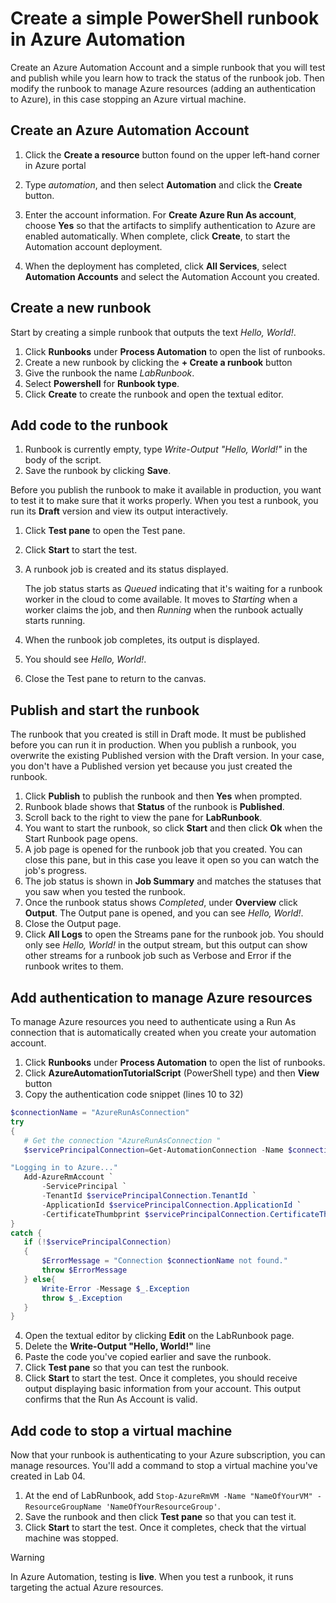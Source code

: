 # Create a simple PowerShell runbook in Azure Automation

Create an Azure Automation Account and a simple runbook that you will test and publish while you learn how to track the status of the runbook job.
Then modify the runbook to manage Azure resources (adding an authentication to Azure), in this case stopping an Azure virtual machine.

## Create an Azure Automation Account

1. Click the **Create a resource** button found on the upper left-hand corner in Azure portal

2. Type *automation*, and then select **Automation** and click the **Create** button.

3. Enter the account information. 
  For **Create Azure Run As account**, choose **Yes** so that the artifacts to simplify authentication to Azure are enabled automatically. 
  When complete, click **Create**, to start the Automation account deployment.
4. When the deployment has completed, click **All Services**, select **Automation Accounts** and select the Automation Account you created.

## Create a new runbook

Start by creating a simple runbook that outputs the text *Hello, World!*.

1. Click **Runbooks** under **Process Automation** to open the list of runbooks.
2. Create a new runbook by clicking the **+ Create a runbook** button
3. Give the runbook the name *LabRunbook*.
4. Select **Powershell** for **Runbook type**.
5. Click **Create** to create the runbook and open the textual editor.

## Add code to the runbook

1. Runbook is currently empty, type *Write-Output "Hello, World!"* in the body of the script.
2. Save the runbook by clicking **Save**.

Before you publish the runbook to make it available in production, you want to test it to make sure that it works properly.
When you test a runbook, you run its **Draft** version and view its output interactively.

1. Click **Test pane** to open the Test pane.
2. Click **Start** to start the test.
3. A runbook job is created and its status displayed.

   The job status starts as *Queued* indicating that it's waiting for a runbook worker in the cloud to come available.
   It moves to *Starting* when a worker claims the job, and then *Running* when the runbook actually starts running.

4. When the runbook job completes, its output is displayed.
5. You should see *Hello, World!*.
6. Close the Test pane to return to the canvas.

## Publish and start the runbook

The runbook that you created is still in Draft mode.
It must be published before you can run it in production.
When you publish a runbook, you overwrite the existing Published version with the Draft version.
In your case, you don't have a Published version yet because you just created the runbook.

1. Click **Publish** to publish the runbook and then **Yes** when prompted.
2. Runbook blade shows that **Status** of the runbook is **Published**.
3. Scroll back to the right to view the pane for **LabRunbook**.
4. You want to start the runbook, so click **Start** and then click **Ok** when the Start Runbook page opens.
5. A job page is opened for the runbook job that you created.
You can close this pane, but in this case you leave it open so you can watch the job's progress.
6. The job status is shown in **Job Summary** and matches the statuses that you saw when you tested the runbook.
7. Once the runbook status shows *Completed*, under **Overview** click **Output**. The Output pane is opened, and you can see *Hello, World!*.
8. Close the Output page.
9. Click **All Logs** to open the Streams pane for the runbook job.
   You should only see *Hello, World!* in the output stream, but this output can show other streams for a runbook job such as Verbose and Error if the runbook writes to them.

## Add authentication to manage Azure resources

To manage Azure resources you need to authenticate using a Run As connection that is automatically created when you create your automation account.

1. Click **Runbooks** under **Process Automation** to open the list of runbooks.
2. Click **AzureAutomationTutorialScript** (PowerShell type) and then **View** button
3. Copy the authentication code snippet (lines 10 to 32)

 ```powershell
$connectionName = "AzureRunAsConnection"
try
{
    # Get the connection "AzureRunAsConnection "
    $servicePrincipalConnection=Get-AutomationConnection -Name $connectionName

"Logging in to Azure..."
    Add-AzureRmAccount `
        -ServicePrincipal `
        -TenantId $servicePrincipalConnection.TenantId `
        -ApplicationId $servicePrincipalConnection.ApplicationId `
        -CertificateThumbprint $servicePrincipalConnection.CertificateThumbprint 
}
catch {
    if (!$servicePrincipalConnection)
    {
        $ErrorMessage = "Connection $connectionName not found."
        throw $ErrorMessage
    } else{
        Write-Error -Message $_.Exception
        throw $_.Exception
    }
}
 ```

4. Open the textual editor by clicking **Edit** on the LabRunbook page.
5. Delete the **Write-Output "Hello, World!"** line
6. Paste the code you've copied earlier and save the runbook.
7. Click **Test pane** so that you can test the runbook.
8. Click **Start** to start the test.
Once it completes, you should receive output displaying basic information from your account.
This output confirms that the Run As Account is valid.

## Add code to stop a virtual machine

Now that your runbook is authenticating to your Azure subscription, you can manage resources.
You'll add a command to stop a virtual machine you've created in Lab 04.

1. At the end of LabRunbook, add `Stop-AzureRmVM -Name "NameOfYourVM" -ResourceGroupName 'NameOfYourResourceGroup'`.
2. Save the runbook and then click **Test pane** so that you can test it.
3. Click **Start** to start the test. Once it completes, check that the virtual machine was stopped.

> [!WARNING]
> In Azure Automation, testing is **live**.
> When you test a runbook, it runs targeting the actual Azure resources.
